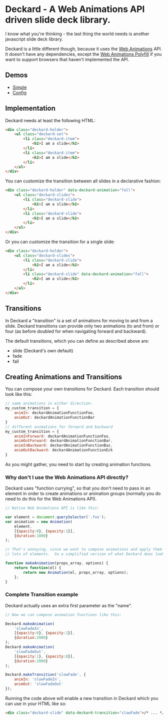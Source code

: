 # Deckard - A Web Animations API driven slide deck library.

I know what you're thinking - the last thing the world needs is another
javascript slide deck library.

Deckard is a little different though, because it uses the
[Web Animations](http://dev.w3.org/fxtf/web-animations/) API.  It doesn't have
any dependencies, except the
[Web Animations Polyfill](https://github.com/web-animations/web-animations-js)
if you want to support browsers that haven't implemented the API.

## Demos

* [Simple](https://rawgit.com/pete-otaqui/deckard/master/demo/01-simple.html)
* [Config](https://rawgit.com/pete-otaqui/deckard/master/demo/02-config.html)

## Implementation

Deckard needs at least the following HTML:

```html
<div class="deckard-holder">
    <ul class="deckard-set">
        <li class="deckard-item">
            <h2>I am a slide</h2>
        </li>
        <li class="deckard-item">
            <h2>I am a slide</h2>
        </li>
    </ul>
</div>
```

You can customize the transition between all slides in a declarative fashion:

```html
<div class="deckard-holder" data-deckard-animation="fall">
    <ul class="deckard-slides">
        <li class="deckard-slide">
            <h2>I am a slide</h2>
        </li>
        <li class="deckard-slide">
            <h2>I am a slide</h2>
        </li>
    </ul>
</div>
```

Or you can customize the transition for a single slide:

```html
<div class="deckard-holder">
    <ul class="deckard-slides">
        <li class="deckard-slide">
            <h2>I am a slide</h2>
        </li>
        <li class="deckard-slide" data-deckard-animation="fall">
            <h2>I am a slide</h2>
        </li>
    </ul>
</div>
```

## Transitions

In Deckard a "transition" is a set of animations for moving to and from a slide.
Deckard transitions can provide only two animations (to and from) or four (as
before doubled for when navigating forward and backward).

The default transitions, which you can define as described above are:

* slide (Deckard's own default)
* fade
* fall


## Creating Animations and Transitions

You can compose your own transitions for Deckard. Each transition should look
like this:

```js
// same animations in either direction:
my_custom_transition = {
    animIn: deckardAnimationFunctionFoo,
    animOut: deckardAnimationFunctionBar
}
// different animations for forward and backward
my_custom_transition = {
    animInForward: deckardAnimationFunctionFoo,
    animOutForward: deckardAnimationFunctionBar,
    animInBackward: deckardAnimationFunctionBaz,
    animOutBackward: deckardAnimationFunctionEck
}
```

As you might gather, you need to start by creating animation functions.


### Why don't I use the Web Animations API directly? 

Deckard uses "function currying", so that you don't need to pass in an element
in order to create animations or animation groups (normally you do need to do
this for the Web Animations API).

```js
// Native Web Animations API is like this:

var element = document.querySelector('.foo');
var animation = new Animation(
    element,
    [{opacity:0}, {opacity:1}],
    {duration:1000}
);

// That's annoying, since we want to compose animations and apply them to
// lots of elements.  So a simplified version of what Deckard does looks like:

function makeAnimation(props_array, options) {
    return function(el) {
        return new Animation(el, props_array, options);
    };
}
```

### Complete Transition example

Deckard actually uses an extra first parameter as the "name".

```js
// Now we can compose animation functions like this:

Deckard.makeAnimation(
    'slowFadeIn',
    [{opacity:0}, {opacity:1}],
    {duration:2000}
);
Deckard.makeAnimation(
    'slowFadeOut',
    [{opacity:1}, {opacity:0}],
    {duration:2000}
);

Deckard.makeTransition('slowFade', {
    animIn: 'slowFadeIn',
    animOut: 'slowFadeOut'
});
```

Running the code above will enable a new transition in Deckard which you can use
in your HTML like so:

```html
<div class="deckard-slide" data-deckard-transition="slowFade">/* ... */</div>
```